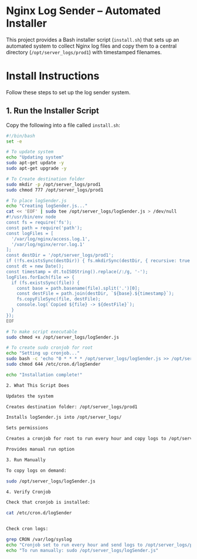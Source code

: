 # Nginx Log Sender – Automated Installer

This project provides a Bash installer script (`install.sh`) that sets up an automated system to collect Nginx log files and copy them to a central directory (`/opt/server_logs/prod1`) with timestamped filenames.

# Install Instructions

Follow these steps to set up the log sender system.

## 1. Run the Installer Script

Copy the following into a file called `install.sh`:

```bash
#!/bin/bash
set -e

# To update system
echo "Updating system"
sudo apt-get update -y
sudo apt-get upgrade -y

# To Create destination folder
sudo mkdir -p /opt/server_logs/prod1
sudo chmod 777 /opt/server_logs/prod1

# To place logSender.js
echo "Creating logSender.js..."
cat << 'EOF' | sudo tee /opt/server_logs/logSender.js > /dev/null
#!/usr/bin/env node
const fs = require('fs');
const path = require('path');
const logFiles = [
  '/var/log/nginx/access.log.1',
  '/var/log/nginx/error.log.1'
];
const destDir = '/opt/server_logs/prod1';
if (!fs.existsSync(destDir)) { fs.mkdirSync(destDir, { recursive: true }); }
const dt = new Date();
const timestamp = dt.toISOString().replace(/:/g, '-');
logFiles.forEach(file => {
  if (fs.existsSync(file)) {
    const base = path.basename(file).split('.')[0];
    const destFile = path.join(destDir, `${base}.${timestamp}`);
    fs.copyFileSync(file, destFile);
    console.log(`Copied ${file} -> ${destFile}`);
  }
});
EOF

# To make script executable
sudo chmod +x /opt/server_logs/logSender.js

# To create sudo cronjob for root
echo "Setting up cronjob..."
sudo bash -c 'echo "0 * * * * /opt/server_logs/logSender.js >> /opt/server_logs/prod1/cron.log 2>&1" > /etc/cron.d/logSender'
sudo chmod 644 /etc/cron.d/logSender

echo "Installation complete!"

2. What This Script Does

Updates the system

Creates destination folder: /opt/server_logs/prod1

Installs logSender.js into /opt/server_logs/

Sets permissions

Creates a cronjob for root to run every hour and copy logs to /opt/server_logs/prod1

Provides manual run option

3. Run Manually

To copy logs on demand:

sudo /opt/server_logs/logSender.js

4. Verify Cronjob

Check that cronjob is installed:

cat /etc/cron.d/logSender


Check cron logs:

grep CRON /var/log/syslog
echo "Cronjob set to run every hour and send logs to /opt/server_logs/prod1"
echo "To run manually: sudo /opt/server_logs/logSender.js"
